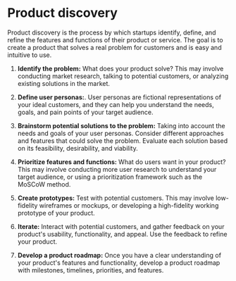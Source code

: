 # Product discovery

Product discovery is the process by which startups identify, define, and refine the features and functions of their product or service. The goal is to create a product that solves a real problem for customers and is easy and intuitive to use.

1. **Identify the problem:** What does your product solve? This may involve conducting market research, talking to potential customers, or analyzing existing solutions in the market.

2. **Define user personas:**. User personas are fictional representations of your ideal customers, and they can help you understand the needs, goals, and pain points of your target audience.

3. **Brainstorm potential solutions to the problem:** Taking into account the needs and goals of your user personas. Consider different approaches and features that could solve the problem. Evaluate each solution based on its feasibility, desirability, and viability.

4. **Prioritize features and functions:** What do users want in your product? This may involve conducting more user research to understand your target audience, or using a prioritization framework such as the MoSCoW method.

5. **Create prototypes:** Test with potential customers. This may involve low-fidelity wireframes or mockups, or developing a high-fidelity working prototype of your product.

6. **Iterate:** Interact with potential customers, and gather feedback on your product's usability, functionality, and appeal. Use the feedback to refine your product.

7. **Develop a product roadmap:** Once you have a clear understanding of your product's features and functionality, develop a product roadmap with milestones, timelines, priorities, and features.
